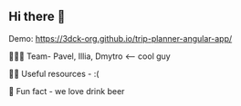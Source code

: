 ## Hi there 👋

Demo: https://3dck-org.github.io/trip-planner-angular-app/

🌈🙋‍♀️ Team- Pavel, Illia, Dmytro <-- cool guy

👩‍💻 Useful resources - :( 

🍿 Fun fact - we love drink beer 

